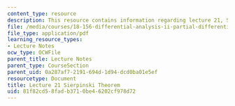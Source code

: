 ```yaml
---
content_type: resource
description: This resource contains information regarding lecture 21, Sierpinski theorem.
file: /media/courses/18-156-differential-analysis-ii-partial-differential-equations-and-fourier-analysis-spring-2016/81f82cd58fadb3710be46202cf978d72_MIT18_156S16_lec21.pdf
file_type: application/pdf
learning_resource_types:
- Lecture Notes
ocw_type: OCWFile
parent_title: Lecture Notes
parent_type: CourseSection
parent_uid: 0a287af7-2191-694d-1d94-dcd0ba01e5ef
resourcetype: Document
title: Lecture 21 Sierpinski Theorem
uid: 81f82cd5-8fad-b371-0be4-6202cf978d72
---
```

